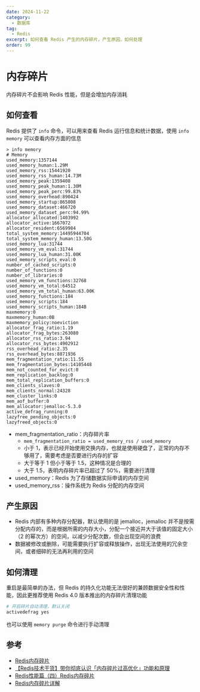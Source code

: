 ```yaml
---
date: 2024-11-22
category:
  - 数据库
tag:
  - Redis
excerpt: 如何查看 Redis 产生的内存碎片，产生原因，如何处理
order: 99
---
```


# 内存碎片

内存碎片不会影响 Redis 性能，但是会增加内存消耗

## 如何查看

Redis 提供了 `info` 命令，可以用来查看 Redis 运行信息和统计数据，使用 `info memory` 可以查看内存方面的信息

```shell
> info memory
# Memory
used_memory:1357144
used_memory_human:1.29M
used_memory_rss:15441920
used_memory_rss_human:14.73M
used_memory_peak:1359408
used_memory_peak_human:1.30M
used_memory_peak_perc:99.83%
used_memory_overhead:890424
used_memory_startup:865808
used_memory_dataset:466720
used_memory_dataset_perc:94.99%
allocator_allocated:1403992
allocator_active:1667072
allocator_resident:6569984
total_system_memory:14495944704
total_system_memory_human:13.50G
used_memory_lua:31744
used_memory_vm_eval:31744
used_memory_lua_human:31.00K
used_memory_scripts_eval:0
number_of_cached_scripts:0
number_of_functions:0
number_of_libraries:0
used_memory_vm_functions:32768
used_memory_vm_total:64512
used_memory_vm_total_human:63.00K
used_memory_functions:184
used_memory_scripts:184
used_memory_scripts_human:184B
maxmemory:0
maxmemory_human:0B
maxmemory_policy:noeviction
allocator_frag_ratio:1.19
allocator_frag_bytes:263080
allocator_rss_ratio:3.94
allocator_rss_bytes:4902912
rss_overhead_ratio:2.35
rss_overhead_bytes:8871936
mem_fragmentation_ratio:11.55
mem_fragmentation_bytes:14105448
mem_not_counted_for_evict:0
mem_replication_backlog:0
mem_total_replication_buffers:0
mem_clients_slaves:0
mem_clients_normal:24328
mem_cluster_links:0
mem_aof_buffer:0
mem_allocator:jemalloc-5.3.0
active_defrag_running:0
lazyfree_pending_objects:0
lazyfreed_objects:0
```

- mem_fragmentation_ratio：内存碎片率
  - `mem_fragmentation_ratio = used_memory_rss / used_memory`
  - 小于 1，表示已经开始使用交换内存，也就是使用硬盘了，正常的内存不够用了，需要考虑是否要进行内存的扩容
  - 大于等于 1 但小于等于 1.5，这种情况是合理的
  - 大于 1.5，表明内存碎片率已超过了 50%，需要进行清理
- used_memory：Redis 为了存储数据实际申请的内存空间
- used_memory_rss：操作系统为 Redis 分配的内存空间

## 产生原因

- Redis 内部有多种内存分配器，默认使用的是 jemalloc，jemalloc 并不是按需分配内存的，而是根据所需的内存大小，分配一个接近并大于该值的固定大小（2 的幂次方）的空间，以减少分配次数，但会出现空间的浪费
- 数据被修改或删除，可能需要执行扩容或释放操作，出现无法使用的冗余空间，或者细碎的无法再利用的空间

## 如何清理

重启是最简单的办法，但 Redis 的持久化功能无法很好的兼顾数据安全性和性能，因此更推荐使用 Redis 4.0 版本推出的内存碎片清理功能

```bash
# 开启碎片自动清理，默认关闭
activedefrag yes
```

也可以使用 `memory purge` 命令进行手动清理

## 参考

- [Redis内存碎片](https://www.cnblogs.com/Brake/p/14359330.html)
- [【Redis技术干货】带你彻底认识「内存碎片过高优化」功能和原理](https://juejin.cn/post/6989526481709826055)
- [Redis性能篇（四）Redis内存碎片](https://www.cnblogs.com/liang24/p/14232890.html)
- [Redis内存碎片详解](https://javaguide.cn/database/redis/redis-memory-fragmentation.html)
